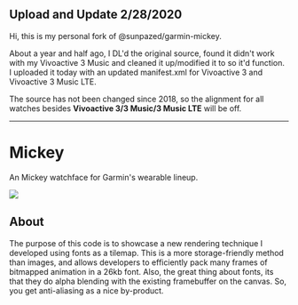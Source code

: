 ## Upload and Update 2/28/2020

Hi, this is my personal fork of @sunpazed/garmin-mickey.

About a year and half ago, I DL'd the original source, found it didn't work with my Vivoactive 3 Music and cleaned it up/modified it to so it'd function.  I uploaded it today with an updated manifest.xml for Vivoactive 3 and Vivoactive 3 Music LTE.

The source has not been changed since 2018, so the alignment for all watches besides **Vivoactive 3/3 Music/3 Music LTE** will be off.

---

# Mickey

An Mickey watchface for Garmin's wearable lineup.

![](artwork/mickey.jpg)

## About

The purpose of this code is to showcase a new rendering technique I developed using fonts as a tilemap.
This is a more storage-friendly method than images, and allows developers to efficiently pack many frames of bitmapped animation in a 26kb font.
Also, the great thing about fonts, its that they do alpha blending with the existing framebuffer on the canvas. So, you get anti-aliasing as a nice by-product.
